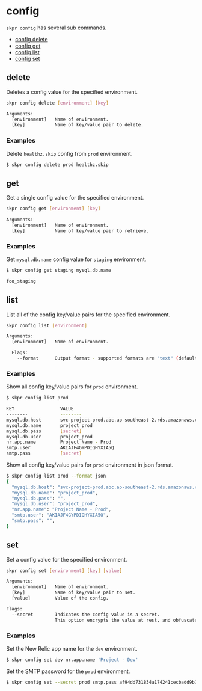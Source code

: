 # config

`skpr config` has several sub commands.

* [config delete](#delete)
* [config get](#get)
* [config list](#list)
* [config set](#set)

## delete

Deletes a config value for the specified environment.

```bash
skpr config delete [environment] [key]

Arguments:
  [environment]   Name of environment.
  [key]           Name of key/value pair to delete.
```

### Examples

Delete `healthz.skip` config from `prod` environment.

```bash
$ skpr config delete prod healthz.skip
```

## get

Get a single config value for the specified environment.

```bash
skpr config get [environment] [key]

Arguments:
  [environment]   Name of environment.
  [key]           Name of key/value pair to retrieve.
```

### Examples

Get `mysql.db.name` config value for `staging` environment.

```bash
$ skpr config get staging mysql.db.name

foo_staging
```

## list

List all of the config key/value pairs for the specified environment.

```bash
skpr config list [environment]

Arguments:
  [environment]   Name of environment.

  Flags:
    --format      Output format - supported formats are "text" (default) and "json".
```

### Examples

Show all config key/value pairs for `prod` environment.

```bash
$ skpr config list prod

KEY                 VALUE
--------            --------
mysql.db.host       svc-project-prod.abc.ap-southeast-2.rds.amazonaws.com
mysql.db.name       project_prod
mysql.db.pass       [secret]
mysql.db.user       project_prod
nr.app.name         Project Name - Prod
smtp.user           AKIAJF4GYPDIQHYXIA5Q
smtp.pass           [secret]
```

Show all config key/value pairs for `prod` environment in json format.

```bash
$ skpr config list prod --format json
{
  "mysql.db.host": "svc-project-prod.abc.ap-southeast-2.rds.amazonaws.com",
  "mysql.db.name": "project_prod",
  "mysql.db.pass": "",
  "mysql.db.user": "project_prod",
  "nr.app.name": "Project Name - Prod",
  "smtp.user": "AKIAJF4GYPDIQHYXIA5Q",
  "smtp.pass": "",
}
```

## set

Set a config value for the specified environment.

```bash
skpr config set [environment] [key] [value]

Arguments:
  [environment]   Name of environment.
  [key]           Name of key/value pair to set.
  [value]         Value of the config.

Flags:
  --secret        Indicates the config value is a secret.
                  This option encrypts the value at rest, and obfuscates the value when displayed with the config list command.
```

### Examples

Set the New Relic app name for the `dev` environment.

```bash
$ skpr config set dev nr.app.name 'Project - Dev'
```

Set the SMTP password for the `prod` environment.

```bash
$ skpr config set --secret prod smtp.pass af94dd731834a174241cecbadd9b1d77bfa2f71a
```
